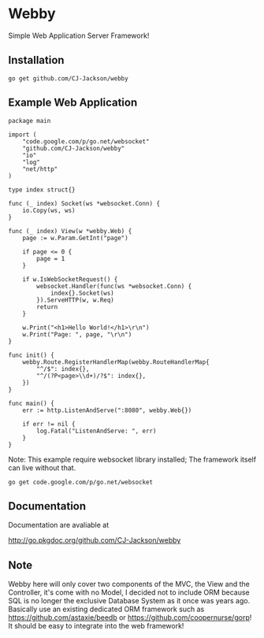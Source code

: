 # Webby

Simple Web Application Server Framework!

## Installation ##

	go get github.com/CJ-Jackson/webby
	
## Example Web Application ##

	package main

	import (
		"code.google.com/p/go.net/websocket"
		"github.com/CJ-Jackson/webby"
		"io"
		"log"
		"net/http"
	)

	type index struct{}

	func (_ index) Socket(ws *websocket.Conn) {
		io.Copy(ws, ws)
	}

	func (_ index) View(w *webby.Web) {
		page := w.Param.GetInt("page")

		if page <= 0 {
			page = 1
		}

		if w.IsWebSocketRequest() {
			websocket.Handler(func(ws *websocket.Conn) {
				index{}.Socket(ws)
			}).ServeHTTP(w, w.Req)
			return
		}

		w.Print("<h1>Hello World!</h1>\r\n")
		w.Print("Page: ", page, "\r\n")
	}

	func init() {
		webby.Route.RegisterHandlerMap(webby.RouteHandlerMap{
			"^/$": index{},
			"^/(?P<page>\\d+)/?$": index{},
		})
	}

	func main() {
		err := http.ListenAndServe(":8080", webby.Web{})

		if err != nil {
			log.Fatal("ListenAndServe: ", err)
		}
	}

Note: This example require websocket library installed; The framework itself can live without that.

	go get code.google.com/p/go.net/websocket

## Documentation ##

Documentation are avaliable at

http://go.pkgdoc.org/github.com/CJ-Jackson/webby

## Note ##

Webby here will only cover two components of the MVC, the View and the Controller, it's come with no Model, I decided not to include ORM because SQL is no longer the exclusive Database System as it once was years ago.  Basically use an existing dedicated ORM framework such as <https://github.com/astaxie/beedb> or <https://github.com/coopernurse/gorp>!  It should be easy to integrate into the web framework!